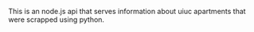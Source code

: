 This is an node.js api that serves information about uiuc apartments that were scrapped using python.
